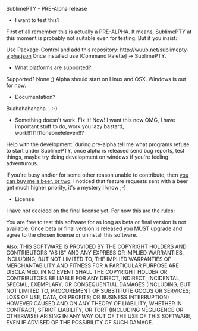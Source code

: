 SublimePTY - PRE-Alpha release

* I want to test this?

First of all remember this is actually a PRE-ALPHA. It means, SublimePTY at this moment is probably not suitable even for testing. But if you insist: 

Use Package-Control and add this repository: http://wuub.net/sublimepty-alpha.json
Once installed use [Command Palette] -> SublimePTY.


* What platforms are supported?

Supported? None ;) Alpha should start on Linux and OSX. 
Windows is out for now.

* Documentation?

Buahahahahaha... :-)

* Something doesn't work. Fix it! Now! I want this now OMG, I have important stuff to do, work you lazy bastard, work!!111!11oneone!eleven!!?

Help with the development: during pre-alpha tell me what programs refuse to start under SublimePTY, once alpha is released send bug reports, test things, maybe try doing development on windows if you're feeling adventurous. 

If you're busy and/or for some other reason unable to contribute, then [you can buy me a beer, or two](https://www.paypal.com/cgi-bin/webscr?cmd=_donations&business=paypal%40wuub%2enet&lc=US&item_name=SublimePTY&currency_code=USD&bn=PP%2dDonationsBF%3abtn_donate_SM%2egif%3aNonHosted).  I noticed that feature requests sent with a beer get much higher priority, it's a mystery I know ;-)

* License

I have not decided on the final license yet. For now this are the rules:  

You are free to test this software for as long as beta or final version is not available.
Once beta or final version is released you MUST upgrade and agree to the chosen license or 
uninstall this software.

Also: THIS SOFTWARE IS PROVIDED BY THE COPYRIGHT HOLDERS AND CONTRIBUTORS "AS IS" AND ANY EXPRESS OR IMPLIED WARRANTIES, INCLUDING, BUT NOT LIMITED TO, THE IMPLIED WARRANTIES OF MERCHANTABILITY AND FITNESS FOR A PARTICULAR PURPOSE ARE DISCLAIMED. IN NO EVENT SHALL THE COPYRIGHT HOLDER OR CONTRIBUTORS BE LIABLE FOR ANY DIRECT, INDIRECT, INCIDENTAL, SPECIAL, EXEMPLARY, OR CONSEQUENTIAL DAMAGES (INCLUDING, BUT NOT LIMITED TO, PROCUREMENT OF SUBSTITUTE GOODS OR SERVICES; LOSS OF USE, DATA, OR PROFITS; OR BUSINESS INTERRUPTION) HOWEVER CAUSED AND ON ANY THEORY OF LIABILITY, WHETHER IN CONTRACT, STRICT LIABILITY, OR TORT (INCLUDING NEGLIGENCE OR OTHERWISE) ARISING IN ANY WAY OUT OF THE USE OF THIS SOFTWARE, EVEN IF ADVISED OF THE POSSIBILITY OF SUCH DAMAGE.